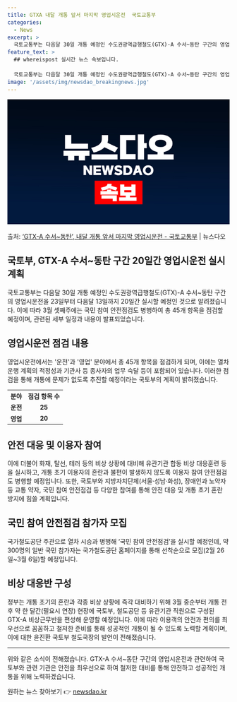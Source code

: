 ```yaml
---
title: GTXA 내달 개통 앞서 마지막 영업시운전  국토교통부
categories:
  - News
excerpt: >
  국토교통부는 다음달 30일 개통 예정인 수도권광역급행철도(GTX)-A 수서~동탄 구간의 영업시운전을 23일부…
feature_text: >
  ## whereispost 실시간 뉴스 속보입니다.

  국토교통부는 다음달 30일 개통 예정인 수도권광역급행철도(GTX)-A 수서~동탄 구간의 영업시운전을 23일부…
image: '/assets/img/newsdao_breakingnews.jpg'
---
```


![뉴스다오 속보](/assets/img/newsdao_breakingnews.jpg)

<p>출처: <a href="https://newsdao.kr/3218" rel="dofollow">‘GTX-A 수서~동탄’, 내달 개통 앞서 마지막 영업시운전 - 국토교통부</a> | 뉴스다오</p>

<h2 data-ke-size="size26">국토부, GTX-A 수서~동탄 구간 20일간 영업시운전 실시 계획</h2>
<p data-ke-size="size16">국토교통부는 다음달 30일 개통 예정인 수도권광역급행철도(GTX)-A 수서~동탄 구간의 영업시운전을 23일부터 다음달 13일까지 20일간 실시할 예정인 것으로 알려졌습니다. 이에 따라 3월 셋째주에는 국민 참여 안전점검도 병행하여 총 45개 항목을 점검할 예정이며, 관련된 세부 일정과 내용이 발표되었습니다.</p>

<h2 data-ke-size="size26">영업시운전 점검 내용</h2>
<p data-ke-size="size16">영업시운전에서는 '운전'과 '영업' 분야에서 총 45개 항목을 점검하게 되며, 이에는 열차운행 계획의 적정성과 기관사 등 종사자의 업무 숙달 등이 포함되어 있습니다. 이러한 점검을 통해 개통에 문제가 없도록 추진할 예정이라는 국토부의 계획이 밝혀졌습니다.</p>

<table>
  <tr>
    <th><b>분야</b></th>
    <th><b>점검 항목 수</b></th>
  </tr>
  <tr>
    <td style="text-align: center; height: 17px;"><b>운전</b></td>
    <td style="text-align: center; height: 17px;"><b>25</b></td>
  </tr>
  <tr>
    <td style="text-align: center; height: 17px;"><b>영업</b></td>
    <td style="text-align: center; height: 17px;"><b>20</b></td>
  </tr>
</table>

<h2 data-ke-size="size26">안전 대응 및 이용자 참여</h2>
<p data-ke-size="size16">이에 더불어 화재, 탈선, 테러 등의 비상 상황에 대비해 유관기관 합동 비상 대응훈련 등을 실시하고, 개통 초기 이용자의 혼란과 불편이 발생하지 않도록 이용자 참여 안전점검도 병행할 예정입니다. 또한, 국토부와 지방자치단체(서울·성남·화성), 장애인과 노약자 등 교통 약자, 국민 참여 안전점검 등 다양한 참여를 통해 안전 대응 및 개통 초기 혼란 방지에 힘쓸 계획입니다.</p>

<h2 data-ke-size="size26">국민 참여 안전점검 참가자 모집</h2>
<p data-ke-size="size16">국가철도공단 주관으로 열차 시승과 병행해 ‘국민 참여 안전점검’을 실시할 예정인데, 약 300명의 일반 국민 참가자는 국가철도공단 홈페이지를 통해 선착순으로 모집(2월 26일~3월 6일)할 예정입니다.</p>

<h2 data-ke-size="size26">비상 대응반 구성</h2>
<p data-ke-size="size16">정부는 개통 초기의 혼란과 각종 비상 상황에 즉각 대비하기 위해 3월 중순부터 개통 전후 약 한 달간(필요시 연장) 현장에 국토부, 철도공단 등 유관기관 직원으로 구성된 GTX-A 비상근무반을 편성해 운영할 예정입니다. 이에 따라 이용객의 안전과 편의를 최우선으로 꼼꼼하고 철저한 준비를 통해 성공적인 개통이 될 수 있도록 노력할 계획이며, 이에 대한 윤진환 국토부 철도국장의 발언이 전해졌습니다.</p>

<hr>

<p data-ke-size="size16">위와 같은 소식이 전해졌습니다. GTX-A 수서~동탄 구간의 영업시운전과 관련하여 국토부와 관련 기관은 안전을 최우선으로 하여 철저한 대비를 통해 안전하고 성공적인 개통을 위해 노력하겠습니다.</p> 

원하는 뉴스 찾아보기 👉 <a href="https://newsdao.kr" rel="dofollow">newsdao.kr</a>


